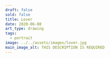 ```yaml
---
draft: false
sold: false
title: Lover
date: 2020-06-08
art_type: drawing
tags:
  - portrait
image: ../../assets/images/lover.jpg
main_image_alt: THIS DESCRIPTION IS REQUIRED
---
```

